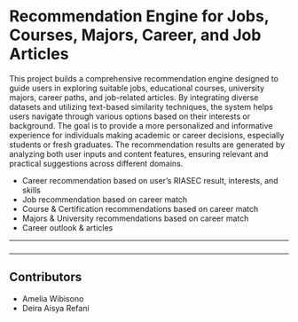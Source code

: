 # Recommendation Engine for Jobs, Courses, Majors, Career, and Job Articles

This project builds a comprehensive recommendation engine designed to guide users in exploring suitable jobs, educational courses, university majors, career paths, and job-related articles. By integrating diverse datasets and utilizing text-based similarity techniques, the system helps users navigate through various options based on their interests or background. The goal is to provide a more personalized and informative experience for individuals making academic or career decisions, especially students or fresh graduates. The recommendation results are generated by analyzing both user inputs and content features, ensuring relevant and practical suggestions across different domains.

- Career recommendation based on user’s RIASEC result, interests, and skills
- Job recommendation based on career match
- Course & Certification recommendations based on career match
- Majors & University recommendations based on career match
- Career outlook & articles

---
###

---

## Contributors
- Amelia Wibisono
- Deira Aisya Refani